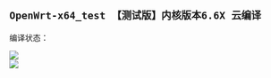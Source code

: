 ## `OpenWrt-x64_test 【测试版】内核版本6.6X 云编译`
编译状态：

<a href="https://github.com/gxnas/OpenWrt_Build_x64_test/actions/workflows/OpenWrt_Build_x64_test.yml">
    <img src="https://github.com/gxnas/OpenWrt_Build_x64_test/actions/workflows/OpenWrt_Build_x64_test.yml/badge.svg?style=flat" />
</a>

</br>
<a href="https://github.com/gxnas/OpenWrt_Build_x64_test/actions/workflows/compile.yml">
    <img src="https://github.com/gxnas/OpenWrt_Build_x64_test/actions/workflows/compile.yml/badge.svg?style=flat" />
</a>

